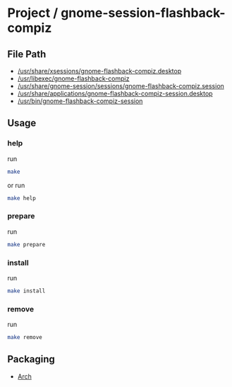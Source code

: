 
# Project / gnome-session-flashback-compiz


## File Path

* [/usr/share/xsessions/gnome-flashback-compiz.desktop](pkg-root/usr/share/xsessions/gnome-flashback-compiz.desktop)
* [/usr/libexec/gnome-flashback-compiz](pkg-root/usr/libexec/gnome-flashback-compiz)
* [/usr/share/gnome-session/sessions/gnome-flashback-compiz.session](pkg-root/usr/share/gnome-session/sessions/gnome-flashback-compiz.session)
* [/usr/share/applications/gnome-flashback-compiz-session.desktop](pkg-root/usr/share/applications/gnome-flashback-compiz-session.desktop)
* [/usr/bin/gnome-flashback-compiz-session](pkg-root/usr/bin/gnome-flashback-compiz-session)


## Usage

### help

run

``` sh
make
```

or run

``` sh
make help
```


### prepare

run

``` sh
make prepare
```


### install

run

``` sh
make install
```


### remove

run

``` sh
make remove
```


## Packaging

* [Arch](https://github.com/samwhelp/ezarcher-adjustment/tree/main/project/ezarcher-adjustment-system/ezarcher-adjustment-packaging/pack/alternative/de/gnome-flashback/gnome-flashback-compiz/ezarcher-adjustment-modeling-gnome-flashback-compiz-session-main)
